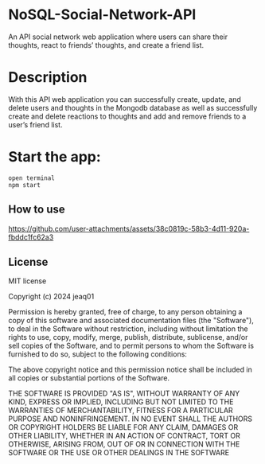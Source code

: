 # NoSQL-Social-Network-API
An API social network web application where users can share their thoughts, react to friends’ thoughts, and create a friend list.

# Description
With this API web application you can successfully create, update, and delete users and thoughts in the Mongodb database as well as successfully create and delete reactions to thoughts and add and remove friends to a user’s friend list.

# Start the app:
    open terminal
    npm start
## How to use



https://github.com/user-attachments/assets/38c0819c-58b3-4d11-920a-fbddc1fc62a3




## License
MIT license

Copyright (c) 2024 jeaq01

Permission is hereby granted, free of charge, to any person obtaining a copy of this software and associated documentation files (the "Software"), to deal in the Software without restriction, including without limitation the rights to use, copy, modify, merge, publish, distribute, sublicense, and/or sell copies of the Software, and to permit persons to whom the Software is furnished to do so, subject to the following conditions:

The above copyright notice and this permission notice shall be included in all copies or substantial portions of the Software.

THE SOFTWARE IS PROVIDED "AS IS", WITHOUT WARRANTY OF ANY KIND, EXPRESS OR IMPLIED, INCLUDING BUT NOT LIMITED TO THE WARRANTIES OF MERCHANTABILITY, FITNESS FOR A PARTICULAR PURPOSE AND NONINFRINGEMENT. IN NO EVENT SHALL THE AUTHORS OR COPYRIGHT HOLDERS BE LIABLE FOR ANY CLAIM, DAMAGES OR OTHER LIABILITY, WHETHER IN AN ACTION OF CONTRACT, TORT OR OTHERWISE, ARISING FROM, OUT OF OR IN CONNECTION WITH THE SOFTWARE OR THE USE OR OTHER DEALINGS IN THE SOFTWARE
